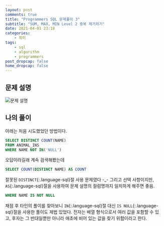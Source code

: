 ```yaml
---
layout: post
comments: true
title: "Programmers SQL 문제풀이 3"
subtitle: "SUM, MAX, MIN Level 2 중복 제거하기"
date: 2021-04-01 23:18
categories:
    - 취미
tags:
    - sql
    - algorithm
    - programmers
post_dropcap: false
home_dropcap: false
---
```


## 문제 설명

![문제 설명](//cdn.jsdelivr.net/gh/selosele/selosele.github.io/assets/images/post/programmers-sql-59408_img01.jpg)

## 나의 풀이

아래는 처음 시도했었던 방법이다.

```sql
SELECT DISTINCT COUNT(NAME)
FROM ANIMAL_INS
WHERE NAME NOT IN('NULL')
```

오답이라길래 계속 검색해봤는데

```sql
SELECT COUNT(DISTINCT NAME) AS COUNT
```

잘못된 ```DISTINCT```{:.language-sql}절 사용 문제였다 -_- 그리고 선택 사항이지만, ```AS```{:.language-sql}절을 사용하여 문제 설명의 컬럼명까지 일치하게 해주면 좋음.

```sql
WHERE NAME IS NOT NULL
```

채점 후 타인의 풀이를 찾아보니 ```IN```{:.language-sql}절 대신 ```IS NULL```{:.language-sql}절을 사용한 풀이도 제법 있었다. 전자는 배열 형식으로서 여러 값을 포함할 수 있고, 후자는 그 반대일뿐만 아니라 애초에 비어 있는 값을 찾기 위함이라고 한다.